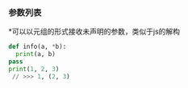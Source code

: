 ### 参数列表
*可以以元组的形式接收未声明的参数，类似于js的解构
``` python
def info(a, *b):
  print(a, b)
pass
print(1, 2, 3) 
 // >>> 1, (2, 3)
```
